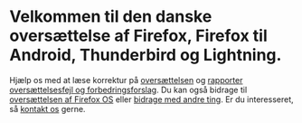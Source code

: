 # Velkommen til den danske oversættelse af Firefox, Firefox til Android, Thunderbird og Lightning. #

Hjælp os med at læse korrektur på [oversættelsen](https://bitbucket.org/mozilladanmark/mozilla-dk/src) og [rapporter oversættelsesfejl og forbedringsforslag](https://bitbucket.org/mozilladanmark/mozilla-dk/issues?status=new&status=open). Du kan også bidrage til [oversættelsen af Firefox OS](https://bitbucket.org/mozilladanmark/gaia-da) eller [bidrage med andre ting](http://mozilladanmark.dk/vaermed/). Er du interesseret, så [kontakt os](http://forum.mozilladanmark.dk/viewforum.php?f=7) gerne.